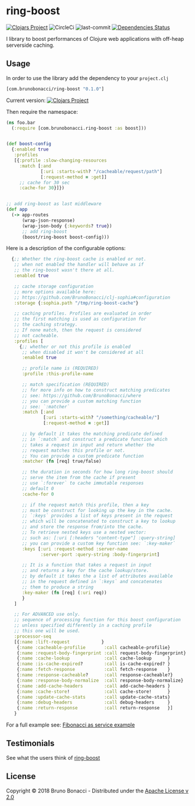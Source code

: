 # ring-boost
[![Clojars Project](https://img.shields.io/clojars/v/com.brunobonacci/ring-boost.svg)](https://clojars.org/com.brunobonacci/ring-boost) ![CircleCi](https://img.shields.io/circleci/project/BrunoBonacci/ring-boost.svg) ![last-commit](https://img.shields.io/github/last-commit/BrunoBonacci/ring-boost.svg) [![Dependencies Status](https://jarkeeper.com/BrunoBonacci/safely/status.svg)](https://jarkeeper.com/BrunoBonacci/ring-boost)

I library to boost performances of Clojure web applications with off-heap serverside caching.

## Usage

In order to use the library add the dependency to your `project.clj`

``` clojure
[com.brunobonacci/ring-boost "0.1.0"]
```

Current version: [![Clojars Project](https://img.shields.io/clojars/v/com.brunobonacci/ring-boost.svg)](https://clojars.org/com.brunobonacci/ring-boost)


Then require the namespace:

``` clojure
(ns foo.bar
  (:require [com.brunobonacci.ring-boost :as boost]))


(def boost-config
  {:enabled true
   :profiles
   [{:profile :slow-changing-resources
     :match [:and
             [:uri :starts-with? "/cacheable/request/path"]
             [:request-method = :get]]
     ;; cache for 30 sec
     :cache-for 30}]})


;; add ring-boost as last middleware
(def app
  (-> app-routes
      (wrap-json-response)
      (wrap-json-body {:keywords? true})
      ;; add ring-boost
      (boost/ring-boost boost-config)))

```

Here is a description of the configurable options:

``` clojure
  {;; Whether the ring-boost cache is enabled or not.
   ;; when not enabled the handler will behave as if
   ;; the ring-boost wasn't there at all.
   :enabled true

   ;; cache storage configuration
   ;; more options available here:
   ;; https://github.com/BrunoBonacci/clj-sophia#configuration
   :storage {:sophia.path "/tmp/ring-boost-cache"}

   ;; caching profiles. Profiles are evaluated in order
   ;; the first matching is used as configuration for
   ;; the caching strategy.
   ;; If none match, then the request is considered
   ;; not cacheable.
   :profiles [
     {;; whether or not this profile is enabled
      ;; when disabled it won't be considered at all
      :enabled true

      ;; profile name is (REQUIRED)
      :profile :this-profile-name

      ;; match specification (REQUIRED)
      ;; for more info on how to construct matching predicates
      ;; see: https://github.com/BrunoBonacci/where
      ;; you can provide a custom matching function
      ;; see: `:matcher`
      :match [:and
              [:uri :starts-with? "/something/cacheable/"]
              [:request-method = :get]]

      ;; by default it takes the matching predicate defined
      ;; in `:match` and construct a predicate function which
      ;; takes a request in input and return whether the
      ;; request matches this profile or not.
      ;; You can provide a custom predicate function
      :matcher (fn [req] true/false)

      ;; the duration in seconds for how long ring-boost should
      ;; serve the item from the cache if present
      ;; use `:forever` to cache immutable responses
      ;; default 0
      :cache-for 0

      ;; if the request match this profile, then a key
      ;; must be construct for looking up the key in the cache.
      ;; `:keys` provides a list of keys present in the request
      ;; which will be concatenated to construct a key to lookup
      ;; and store the response from/into the cache.
      ;; To retrieve nested keys use a nested vector:
      ;; such as: [:uri [:headers "content-type"] :query-string]
      ;; you can provide a custom key function see: `:key-maker`
      :keys [:uri :request-method :server-name
             :server-port :query-string :body-fingerprint]

      ;; It is a function that takes a request in input
      ;; and returns a key for the cache lookup/store.
      ;; by default it takes the a list of attributes available
      ;; in the request defined in `:keys` and concatenates
      ;; them to produce a string
      :key-maker (fn [req] (:uri req))
      }
   ]

   ;; For ADVANCED use only.
   ;; sequence of processing function for this boost configuration
   ;; unless specified differently in a caching profile
   ;; this one will be used.
   :processor-seq
   [{:name :lift-request            }
    {:name :cacheable-profilie       :call cacheable-profilie}
    {:name :request-body-fingerprint :call request-body-fingerprint}
    {:name :cache-lookup             :call cache-lookup      }
    {:name :is-cache-expired?        :call is-cache-expired? }
    {:name :fetch-response           :call fetch-response    }
    {:name :response-cacheable?      :call response-cacheable?}
    {:name :response-body-normalize  :call response-body-normalize}
    {:name :add-cache-headers        :call add-cache-headers }
    {:name :cache-store!             :call cache-store!      }
    {:name :update-cache-stats       :call update-cache-stats}
    {:name :debug-headers            :call debug-headers     }
    {:name :return-response          :call return-response   }]
   }
```

For a full example see: [Fibonacci as service example](./examples/fib/README.md)

## Testimonials

See what the users think of [ring-boost](./doc/testimonials.md)

## License

Copyright © 2018 Bruno Bonacci - Distributed under the [Apache License v 2.0](http://www.apache.org/licenses/LICENSE-2.0)
